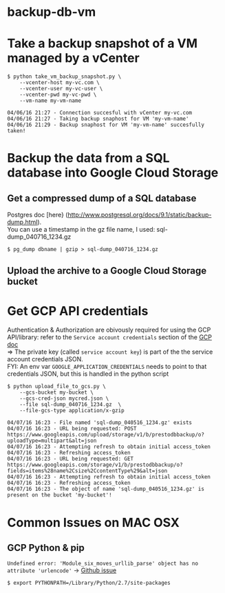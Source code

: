# backup-db-vm

# Take a backup snapshot of a VM managed by a vCenter
````
$ python take_vm_backup_snapshot.py \
    --vcenter-host my-vc.com \
    --vcenter-user my-vc-user \
    --vcenter-pwd my-vc-pwd \
    --vm-name my-vm-name
    
04/06/16 21:27 - Connection succesful with vCenter my-vc.com
04/06/16 21:27 - Taking backup snaphost for VM 'my-vm-name'
04/06/16 21:29 - Backup snaphost for VM 'my-vm-name' succesfully taken!
````

# Backup the data from a SQL database into Google Cloud Storage
## Get a compressed dump of a SQL database
Postgres doc [here} (http://www.postgresql.org/docs/9.1/static/backup-dump.html).<br>
You can use a timestamp in the gz file name, I used: sql-dump_040716_1234.gz
````
$ pg_dump dbname | gzip > sql-dump_040716_1234.gz
````
## Upload the archive to a Google Cloud Storage bucket
# Get GCP API credentials
Authentication & Authorization are obivously required for using the GCP API/library: refer to the `Service account credentials` section of the [GCP doc](https://cloud.google.com/storage/docs/authentication?hl=en#service_accounts)<br>
=> The private key (called `service account key`) is part of the the service account credentials JSON.<br>
FYI: An env var `GOOGLE_APPLICATION_CREDENTIALS` needs to point to that credentials JSON, but this is handled in the python script
````
$ python upload_file_to_gcs.py \
    --gcs-bucket my-bucket \
    --gcs-cred-json mycred.json \
    --file sql-dump_040716_1234.gz  \
    --file-gcs-type application/x-gzip
    
04/07/16 16:23 - File named 'sql-dump_040516_1234.gz' exists
04/07/16 16:23 - URL being requested: POST https://www.googleapis.com/upload/storage/v1/b/prestodbbackup/o?uploadType=multipart&alt=json
04/07/16 16:23 - Attempting refresh to obtain initial access_token
04/07/16 16:23 - Refreshing access_token
04/07/16 16:23 - URL being requested: GET https://www.googleapis.com/storage/v1/b/prestodbbackup/o?fields=items%28name%2Csize%2CcontentType%29&alt=json
04/07/16 16:23 - Attempting refresh to obtain initial access_token
04/07/16 16:23 - Refreshing access_token
04/07/16 16:23 - The object of name 'sql-dump_040516_1234.gz' is present on the bucket 'my-bucket'!
````
# Common Issues on MAC OSX
## GCP Python & pip
`Undefined error: 'Module_six_moves_urllib_parse' object has no attribute 'urlencode'` -> [Github issue](https://github.com/google/google-api-python-client/issues/100)

````
$ export PYTHONPATH=/Library/Python/2.7/site-packages
````
